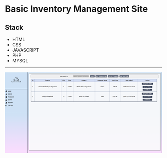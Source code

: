 # Basic Inventory Management Site
## Stack
- HTML
- CSS
- JAVASCRIPT
- PHP
- MYSQL
---
![Customer Orders View](site_images/orders.png)
